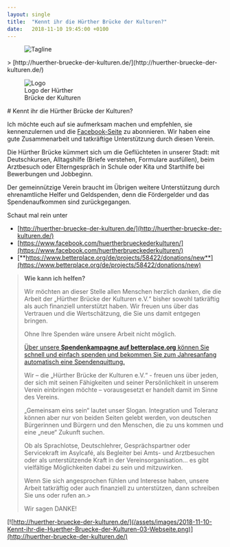 ```yaml
---
layout: single
title:  "Kennt ihr die Hürther Brücke der Kulturen?"
date:   2018-11-10 19:45:00 +0100
---
```

<figure class="align-center">
<img src="{{ site.url }}{{ site.baseurl }}/assets/images/2018-11-10-Kennt-ihr-die-Huerther-Bruecke-der-Kulturen-02-tagline.png" alt="Tagline">
</figure> 
> [http://huerther-bruecke-der-kulturen.de/](http://huerther-bruecke-der-kulturen.de/)

<figure style="width: 150px" class="align-left">
  <img src="{{ site.url }}{{ site.baseurl }}/assets/images/2018-11-10-Kennt-ihr-die-Huerther-Bruecke-der-Kulturen-01-Logo.jpg" alt="Logo">
  <figcaption>Logo der Hürther Brücke der Kulturen</figcaption>
</figure> 
# Kennt ihr die Hürther Brücke der Kulturen? 

Ich möchte euch auf sie aufmerksam machen und empfehlen, sie kennenzulernen und die [Facebook-Seite](https://www.facebook.com/huertherbrueckederkulturen/) zu abonnieren. 
Wir haben eine gute Zusammenarbeit und tatkräftige Unterstützung durch diesen Verein.

Die Hürther Brücke kümmert sich um die Geflüchteten in unserer Stadt: mit Deutschkursen, Alltagshilfe (Briefe verstehen, Formulare ausfüllen), beim Arztbesuch oder Elterngespräch in Schule oder Kita und Starthilfe bei Bewerbungen und Jobbeginn. 

Der gemeinnützige Verein braucht im Übrigen weitere Unterstützung durch ehrenamtliche Helfer und Geldspenden, denn die Fördergelder und das Spendenaufkommen sind zurückgegangen. 

Schaut mal rein unter
* [http://huerther-bruecke-der-kulturen.de/](http://huerther-bruecke-der-kulturen.de/)
* [https://www.facebook.com/huertherbrueckederkulturen/](https://www.facebook.com/huertherbrueckederkulturen/)
* [**https://www.betterplace.org/de/projects/58422/donations/new**](https://www.betterplace.org/de/projects/58422/donations/new)
> **Wie kann ich helfen?**
>
> Wir möchten an dieser Stelle allen Menschen herzlich danken, die die Arbeit der „Hürther Brücke der Kulturen e.V.“ bisher sowohl tatkräftig als auch finanziell unterstützt haben. Wir freuen uns über das Vertrauen und die Wertschätzung, die Sie uns damit entgegen bringen.
>
> Ohne Ihre Spenden wäre unsere Arbeit nicht möglich.
> 
> [Über unsere **Spendenkampagne auf betterplace.org** können Sie schnell und einfach spenden und bekommen Sie zum Jahresanfang automatisch eine Spendenquittung.](https://www.betterplace.org/de/projects/58422/donations/new)
>
> Wir – die „Hürther Brücke der Kulturen e.V.“ - freuen uns über jeden, der sich mit seinen Fähigkeiten und seiner Persönlichkeit in unserem Verein einbringen möchte – vorausgesetzt er handelt damit im Sinne des Vereins.
>
>„Gemeinsam eins sein“ lautet unser Slogan. Integration und Toleranz können aber nur von beiden Seiten gelebt werden, von deutschen Bürgerinnen und Bürgern und den Menschen, die zu uns kommen und eine „neue“ Zukunft suchen.
>
>Ob als Sprachlotse, Deutschlehrer, Gesprächspartner oder Servicekraft im Asylcafé, als Begleiter bei Amts- und Arztbesuchen oder als unterstützende Kraft in der Vereinsorganisation… es gibt vielfältige Möglichkeiten dabei zu sein und mitzuwirken.
>
>Wenn Sie sich angesprochen fühlen und Interesse haben, unsere Arbeit tatkräftig oder auch finanziell zu unterstützen, dann schreiben Sie uns oder rufen an.>
>
>Wir sagen DANKE!

[![http://huerther-bruecke-der-kulturen.de/](/assets/images/2018-11-10-Kennt-ihr-die-Huerther-Bruecke-der-Kulturen-03-Webseite.png)](http://huerther-bruecke-der-kulturen.de/)








